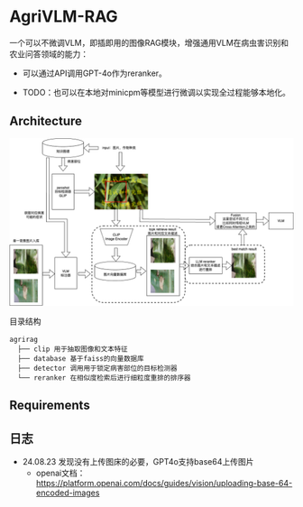 # AgriVLM-RAG

一个可以不微调VLM，即插即用的图像RAG模块，增强通用VLM在病虫害识别和农业问答领域的能力：

- 可以通过API调用GPT-4o作为reranker。

- TODO：也可以在本地对minicpm等模型进行微调以实现全过程能够本地化。
## Architecture

![Architecture](./docs/architecture2.drawio.png "Architecture")

目录结构
```
agrirag
  ├── clip 用于抽取图像和文本特征
  ├── database 基于faiss的向量数据库
  ├── detector 调用用于锁定病害部位的目标检测器
  └── reranker 在相似度检索后进行细粒度重排的排序器
```

## Requirements

## 日志
- 24.08.23 发现没有上传图床的必要，GPT4o支持base64上传图片
  - openai文档：https://platform.openai.com/docs/guides/vision/uploading-base-64-encoded-images